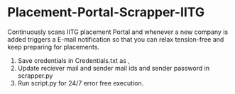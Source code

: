# Placement-Portal-Scrapper-IITG
Continuously scans IITG placement Portal and whenever a new company is added triggers a E-mail notification so that you  can relax tension-free and keep preparing for placements.


1. Save credentials in Credentials.txt as <userId>,<pass>
2. Update reciever mail and sender mail ids and sender password in scrapper.py
3. Run script.py for 24/7 error free execution.
